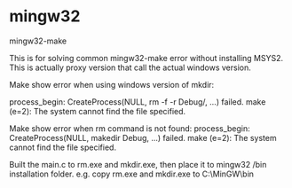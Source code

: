 # mingw32
mingw32-make

This is for solving common mingw32-make error without installing MSYS2.
This is actually proxy version that call the actual windows version.

Make show error when using windows version of mkdir:

process_begin: CreateProcess(NULL, rm -f -r Debug/, ...) failed.
make (e=2): The system cannot find the file specified.

Make show error when rm command is not found:
process_begin: CreateProcess(NULL, makedir Debug, ...) failed.
make (e=2): The system cannot find the file specified.

Built the main.c to rm.exe and mkdir.exe, then place it to mingw32 /bin installation folder.
e.g. copy rm.exe and mkdir.exe to C:\MinGW\bin



